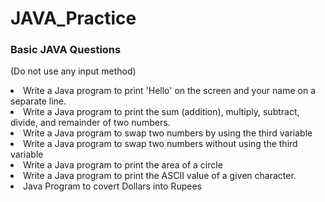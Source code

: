# JAVA_Practice
### Basic JAVA Questions
(Do not use any input method)
<li>Write a Java program to print 'Hello' on the screen and your name on a separate line.</li>
<li>Write a Java program to print the sum (addition), multiply, subtract, divide, and remainder of two numbers.</li>
<li>Write a Java program to swap two numbers by using the third variable</li>
<li>Write a Java program to swap two numbers without using the third variable</li>
<li>Write a Java program to print the area of a circle</li>
<li>Write a Java program to print the ASCII value of a given character.</li>
<li>Java Program to covert Dollars into Rupees</li>





